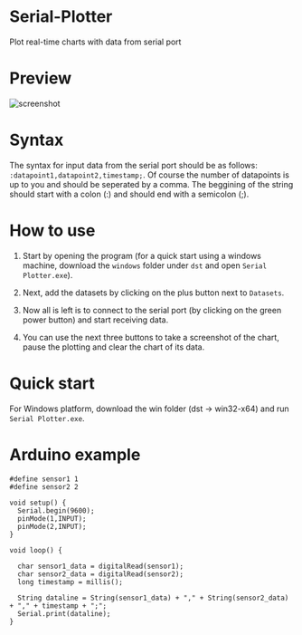 # Serial-Plotter
Plot real-time charts with data from serial port

# Preview
![screenshot](https://i.imgur.com/3DZbB1z.png)

# Syntax
The syntax for input data from the serial port should be as follows: `:datapoint1,datapoint2,timestamp;`. Of course the number of datapoints is up to you and should be seperated by a comma. The beggining of the string should start with a colon (:) and should end with a semicolon (;).

# How to use
1. Start by opening the program (for a quick start using a windows machine, download the `windows` folder under `dst` and open `Serial Plotter.exe`).

2. Next, add the datasets by clicking on the plus button next to `Datasets`.

3. Now all is left is to connect to the serial port (by clicking on the green power button) and start receiving data.

4. You can use the next three buttons to take a screenshot of the chart, pause the plotting and clear the chart of its data.

# Quick start
For Windows platform, download the win folder (dst -> win32-x64) and run `Serial Plotter.exe`.

# Arduino example
```
#define sensor1 1
#define sensor2 2

void setup() {
  Serial.begin(9600);
  pinMode(1,INPUT);
  pinMode(2,INPUT);
}

void loop() {

  char sensor1_data = digitalRead(sensor1);
  char sensor2_data = digitalRead(sensor2);
  long timestamp = millis();
  
  String dataline = String(sensor1_data) + "," + String(sensor2_data) + "," + timestamp + ";";
  Serial.print(dataline);
}
```
